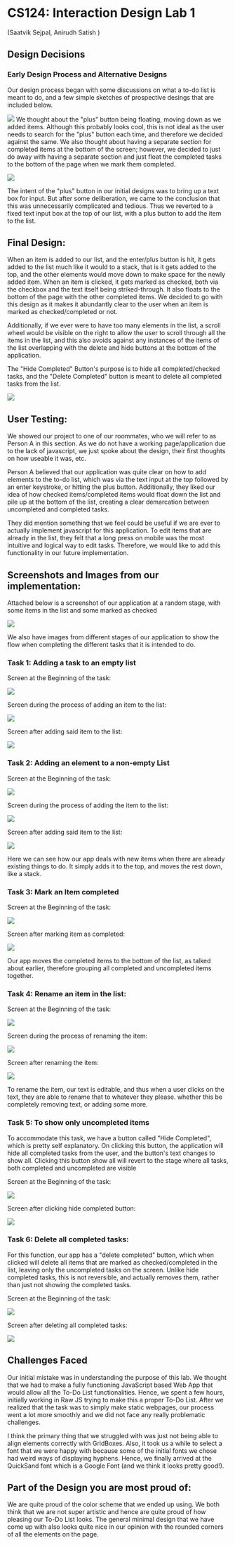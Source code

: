 
# CS124: Interaction Design Lab 1

(Saatvik Sejpal, Anirudh Satish
)

## Design Decisions

### Early Design Process and Alternative Designs
Our design process began with some discussions on what a to-do list is meant to do, and a few simple
sketches of prospective desings that are included below.

![](Page2.png)
We thought about the "plus" button being floating, moving down as we added items.
Although this probably looks cool, this is not ideal as the user needs to search for the "plus"
button each time, and therefore we decided against the same.
We also thought about having a separate section for completed items at the bottom of the screen; however, we decided
to just do away with having a separate section and just float the completed tasks to the bottom of the page when we mark them
completed.

![](Page3.png)

The intent of the "plus" button in our initial designs was to bring up a text box
for input. But after some deliberation, we came to the conclusion that this was unnecessarily
complicated and tedious. Thus we reverted to a fixed text input box at the top of our list, 
with a plus button to add the item to the list.


## Final Design:

When an item is added to our list, and the enter/plus button is hit, it gets added to the list much like it would to a stack, 
that is it gets added to the top, and the other elements would move down to make space for the newly 
added item. 
When an item is clicked, it gets marked as checked, both via the checkbox and the text itself being striked-through. It also floats to the bottom of the page with the other
completed items.
We decided to go with this design as it makes it abundantly clear to the user when an item is marked as checked/completed or not. 

Additionally, if we ever were to have too many elements in the list, a scroll wheel would be visible on the right to allow the user to scroll through
all the items in the list, and this also avoids against any instances of the items of the list overlapping with the delete and hide buttons
at the bottom of the application. 

The "Hide Completed" Button's purpose is to hide all completed/checked tasks, and the "Delete Completed" button is meant 
to delete all completed tasks from the list.

![](Page4.png)


## User Testing:

We showed our project to one of our roommates, who we will refer to as Person A in this section. As we do not have a working 
page/application due to the lack of javascript, we just spoke about the design, their first thoughts on how useable it was, etc. 

Person A believed that our application was quite clear on how to add elements to the to-do list, which was via the text input at the top
followed by an enter keystroke, or hitting the plus button. Additionally, they liked our idea of how checked items/completed items 
would float down the list and pile up at the bottom of the list, creating a clear demarcation between uncompleted and completed tasks. 

They did mention something that we feel could be useful if we are ever to actually implement javascript for this application. To edit 
items that are already in the list, they felt that a long press on mobile was the most intuitive and logical way to edit tasks. 
Therefore, we would like to add this functionality in our future implementation. 



## Screenshots and Images from our implementation:

Attached below is a screenshot of our application at a random stage, with some items in the list and some marked as checked

![](Screenshots/MainHTMLPic.png)

We also have images from different stages of our application to show the flow when completing the different tasks that it is intended to do. 

### Task 1: Adding a task to an empty list

Screen at the Beginning of the task:

![](Screenshots/PreTask1.png)

Screen during the process of adding an item to the list:

![](Screenshots/IntermediateTask1.png)

Screen after adding said item to the list:

![](Screenshots/PostTask1.png)

### Task 2: Adding an element to a non-empty List

Screen at the Beginning of the task:

![](Screenshots/PreTask2.png)

Screen during the process of adding the item to the list:

![](Screenshots/IntermediateTask2.png)

Screen after adding said item to the list:

![](Screenshots/PostTask2.png)

Here we can see how our app deals with new items when there are already existing things to do. 
It simply adds it to the top, and moves the rest down, like a stack. 


### Task 3: Mark an Item completed

Screen at the Beginning of the task:

![](Screenshots/PreTask3.png)

Screen after marking item as completed:

![](Screenshots/PostTask3.png)

Our app moves the completed items to the bottom of the list, as talked about earlier, therefore grouping all
completed and uncompleted items together. 

### Task 4: Rename an item in the list:

Screen at the Beginning of the task:

![](Screenshots/PreTask4.png)

Screen during the process of renaming the item:

![](Screenshots/IntermediateTask4.png)

Screen after renaming the item:

![](Screenshots/PostTask4.png)

To rename the item, our text is editable, and thus when a user clicks on the text, they are able 
to rename that to whatever they please. whether this be completely removing text, or adding some more. 


### Task 5: To show only uncompleted items

To accommodate this task, we have a button called "Hide Completed", which is pretty self explanatory. 
On clicking this button, the application will hide all completed tasks from the user, and the button's text changes
to show all. Clicking this button show all will revert to the stage where all tasks, both completed and uncompleted are visible

Screen at the Beginning of the task:

![](Screenshots/PreTask5.png)

Screen after clicking hide completed button:

![](Screenshots/PostTask5.png)

### Task 6: Delete all completed tasks:

For this function, our app has a "delete completed" button, which when clicked will 
delete all items that are marked as checked/completed in the list, leaving only the uncompleted 
tasks on the screen. Unlike hide completed tasks, this is not reversible, and actually removes them, rather
than just not showing the completed tasks. 

Screen at the Beginning of the task:

![](Screenshots/PreTask6.png)

Screen after deleting all completed tasks:

![](Screenshots/PostTask6.png)





## Challenges Faced

Our initial mistake was in understanding the purpose of this lab. We thought that we had to make a fully functioning JavaScript based
Web App that would allow all the To-Do List functionalities. Hence, we spent a few hours, initially working in Raw JS trying to make this a
proper To-Do List. After we realized that the task was to simply make static webpages, our process went a lot more smoothly and we did not face any really 
problematic challenges. 

I think the primary thing that we struggled with was just not being able to align elements correctly with GridBoxes.
Also, it took us a while to select a font that we were happy with because some of the initial fonts we chose had weird ways of
displaying hyphens. Hence, we finally arrived at the QuickSand font which is a Google Font (and we think it looks pretty good!).



## Part of the Design you are most proud of: 

We are quite proud of the color scheme that we ended up using. We both think that we are not super artistic and hence are quite proud of how pleasing
our To-Do List looks. The general minimal design that we have come up with also looks quite nice in our opinion with the rounded corners of all the elements on the page.


